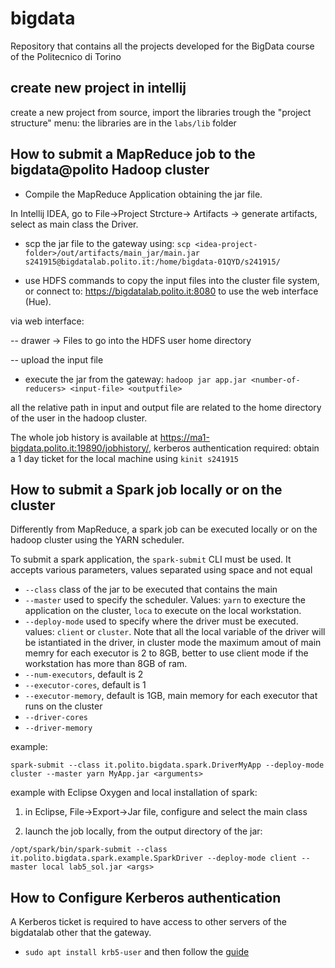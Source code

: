 # bigdata

Repository that contains all the projects developed for the BigData course of the Politecnico di Torino

## create new project in intellij

create a new project from source, import the libraries trough the "project structure" menu: the libraries are in the `labs/lib` folder 


## How to submit a MapReduce job to the bigdata@polito Hadoop cluster

* Compile the MapReduce Application obtaining the jar file.

In Intellij IDEA, go to File->Project Strcture-> Artifacts -> generate artifacts, select as main class the Driver.

* scp the jar file to the gateway using: `scp <idea-project-folder>/out/artifacts/main_jar/main.jar s241915@bigdatalab.polito.it:/home/bigdata-01QYD/s241915/`

* use HDFS commands to copy the input files into the cluster file system, or connect to: https://bigdatalab.polito.it:8080 to use the web interface (Hue).

via web interface: 

-- drawer -> Files to go into the HDFS user home directory

-- upload the input file


* execute the jar from the gateway: `hadoop jar app.jar <number-of-reducers> <input-file> <outputfile>`

all the relative path in input and output file are related to the home directory of the user in the hadoop cluster.

The whole job history is available at https://ma1-bigdata.polito.it:19890/jobhistory/, kerberos authentication required: obtain a 1 day ticket for the local machine using `kinit s241915`


## How to submit a Spark job locally or on the cluster

Differently from MapReduce, a spark job can be executed locally or on the hadoop cluster using the YARN scheduler.

To submit a spark application, the `spark-submit` CLI must be used. It accepts various parameters, values separated using space and not equal


* `--class` class of the jar to be executed that contains the main
* `--master` used to specify the scheduler. Values: `yarn` to execture the application on the cluster, `loca` to execute on the local workstation.
* `--deploy-mode` used to specify where the driver must be executed. values: `client` or `cluster`. Note that all the local variable of the driver will be istantiated in the driver, in cluster mode the maximum amout of main memry for each executor is 2 to 8GB, better to use client mode if the workstation has more than 8GB of ram.
* `--num-executors`, default is 2
* `--executor-cores`, default is 1
* `--executor-memory`, default is 1GB, main memory for each executor that runs on the cluster
* `--driver-cores`
* `--driver-memory`

example: 

```spark-submit --class it.polito.bigdata.spark.DriverMyApp --deploy-mode cluster --master yarn MyApp.jar <arguments>```

example with Eclipse Oxygen and local installation of spark:

1) in Eclipse, File->Export->Jar file, configure and select the main class

2) launch the job locally, from the output directory of the jar:
```
/opt/spark/bin/spark-submit --class it.polito.bigdata.spark.example.SparkDriver --deploy-mode client --master local lab5_sol.jar <args>

```



## How to Configure Kerberos authentication

A Kerberos ticket is required to have access to other servers of the bigdatalab other that the gateway.

* `sudo apt install krb5-user` and then follow the [guide](https://bigdata.polito.it/content/access-instructions) 